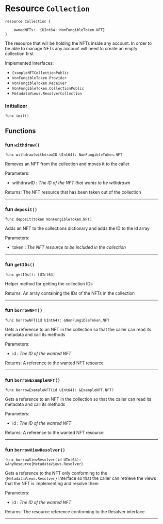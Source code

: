 # Resource `Collection`

```cadence
resource Collection {

    ownedNFTs:  {UInt64: NonFungibleToken.NFT}
}
```

The resource that will be holding the NFTs inside any account.
In order to be able to manage NFTs any account will need to create
an empty collection first

Implemented Interfaces:
  - `ExampleNFTCollectionPublic`
  - `NonFungibleToken.Provider`
  - `NonFungibleToken.Receiver`
  - `NonFungibleToken.CollectionPublic`
  - `MetadataViews.ResolverCollection`


### Initializer

```cadence
func init()
```


## Functions

### fun `withdraw()`

```cadence
func withdraw(withdrawID UInt64): NonFungibleToken.NFT
```
Removes an NFT from the collection and moves it to the caller

Parameters:
  - withdrawID : _The ID of the NFT that wants to be withdrawn_

Returns: The NFT resource that has been taken out of the collection

---

### fun `deposit()`

```cadence
func deposit(token NonFungibleToken.NFT)
```
Adds an NFT to the collections dictionary and adds the ID to the id array

Parameters:
  - token : _The NFT resource to be included in the collection_

---

### fun `getIDs()`

```cadence
func getIDs(): [UInt64]
```
Helper method for getting the collection IDs

Returns: An array containing the IDs of the NFTs in the collection

---

### fun `borrowNFT()`

```cadence
func borrowNFT(id UInt64): &NonFungibleToken.NFT
```
Gets a reference to an NFT in the collection so that
the caller can read its metadata and call its methods

Parameters:
  - id : _The ID of the wanted NFT_

Returns: A reference to the wanted NFT resource

---

### fun `borrowExampleNFT()`

```cadence
func borrowExampleNFT(id UInt64): &ExampleNFT.NFT?
```
Gets a reference to an NFT in the collection so that
the caller can read its metadata and call its methods

Parameters:
  - id : _The ID of the wanted NFT_

Returns: A reference to the wanted NFT resource

---

### fun `borrowViewResolver()`

```cadence
func borrowViewResolver(id UInt64): &AnyResource{MetadataViews.Resolver}
```
Gets a reference to the NFT only conforming to the `{MetadataViews.Resolver}`
interface so that the caller can retrieve the views that the NFT
is implementing and resolve them

Parameters:
  - id : _The ID of the wanted NFT_

Returns: The resource reference conforming to the Resolver interface

---

